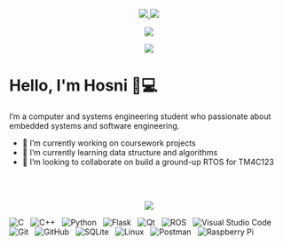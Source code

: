 <p align="center">
  <a href="https://www.linkedin.com/in/hosniadel/">
    <img src="https://img.shields.io/badge/linkedin-%230077B5.svg?&style=for-the-badge&logo=linkedin&logoColor=white" />
  </a>
  <a href="mailto:hosni.adel666@gmail.com">
    <img src="https://img.shields.io/badge/gmail-%23D14836.svg?&style=for-the-badge&logo=gmail&logoColor=white" />
  </a>
</p>

<p align="center">
  <img src="https://img.shields.io/github/followers/hosniadel666?style=social" />
</p>

<!-- ![test](https://github-readme-stats.vercel.app/api?username=hosniadel666&theme=blue-green) -->

<p align="center">
  <img src="https://github-readme-stats.vercel.app/api/top-langs/?username=hosniadel666&theme=blue-green" />
</p>
<!-- ![test](https://img.shields.io/github/followers/hosniadel666.svg?style=social&label=Follow&maxAge=2592000) -->


# Hello, I'm Hosni 👋💻 
I’m a computer and systems engineering student who passionate about embedded systems and software engineering.
- 🔭 I’m currently working on coursework projects
- 🌱 I’m currently learning data structure and algorithms
- 👯 I’m looking to collaborate on build a ground-up RTOS for TM4C123 

<br />
<br />
<p align="center">
  <img src="https://img.shields.io/badge/-SKILLS-green?style=for-the-badge&logo=shikimori" >
</p>

![C](https://img.shields.io/badge/c-%2300599C.svg?style=for-the-badge&logo=c&logoColor=white) &nbsp;
![C++](https://img.shields.io/badge/c++-%2300599C.svg?style=for-the-badge&logo=c%2B%2B&logoColor=white) &nbsp;
![Python](https://img.shields.io/badge/python-3670A0?style=for-the-badge&logo=python&logoColor=ffdd54) &nbsp;
![Flask](https://img.shields.io/badge/flask-%23000.svg?style=for-the-badge&logo=flask&logoColor=white) &nbsp;
![Qt](https://img.shields.io/badge/Qt-%23217346.svg?style=for-the-badge&logo=Qt&logoColor=white) &nbsp;
![ROS](https://img.shields.io/badge/ros-%230A0FF9.svg?style=for-the-badge&logo=ros&logoColor=white) &nbsp;
![Visual Studio Code](https://img.shields.io/badge/Visual%20Studio%20Code-0078d7.svg?style=for-the-badge&logo=visual-studio-code&logoColor=white)
![Git](https://img.shields.io/badge/git-%23F05033.svg?style=for-the-badge&logo=git&logoColor=white) &nbsp;
![GitHub](https://img.shields.io/badge/github-%23121011.svg?style=for-the-badge&logo=github&logoColor=white) &nbsp;
![SQLite](https://img.shields.io/badge/sqlite-%2307405e.svg?style=for-the-badge&logo=sqlite&logoColor=white) &nbsp;
![Linux](https://img.shields.io/badge/Linux-FCC624?style=for-the-badge&logo=linux&logoColor=black) &nbsp;
![Postman](https://img.shields.io/badge/Postman-FF6C37?style=for-the-badge&logo=postman&logoColor=white) &nbsp;
![Raspberry Pi](https://img.shields.io/badge/-RaspberryPi-C51A4A?style=for-the-badge&logo=Raspberry-Pi)

<!-- <p align="center">
  <img src="https://img.shields.io/badge/-SKILLS-green?style=for-the-badge&logo=shikimori" />&nbsp;&nbsp;&nbsp;&nbsp;
  <br/>
  <br/>
  <img src="https://img.shields.io/badge/-C++-blue?style=for-the-badge&logo=c" />&nbsp;&nbsp;&nbsp;&nbsp;
  <img src="https://img.shields.io/badge/-Python-black?style=for-the-badge&logo=Python" />&nbsp;&nbsp;&nbsp;&nbsp;
  <img src="https://img.shields.io/badge/-JavaScript-black?style=for-the-badge&logo=javascript" />&nbsp;&nbsp;&nbsp;&nbsp; -->

<!-- <br/>
  <br/>
   <img src="https://img.shields.io/badge/-Profiles Link-informational?style=for-the-badge&logo=peertube" />&nbsp;&nbsp;&nbsp;&nbsp;
  <br/>
  <br/>
   <a target="_blank"href="https://www.hackerrank.com/hosni_adel666"><img src="https://img.shields.io/badge/Hackerrank-green?style=for-the-badge&logo=hackerrank&logoColor=white" /></a>&nbsp;&nbsp;&nbsp;&nbsp;
   <a target="_blank"href="https://www.hackerearth.com/@hosni.adel666"><img src="https://img.shields.io/badge/HackerEarth-black?style=for-the-badge&logo=hackerearth&logoColor=white" /></a>&nbsp;&nbsp;&nbsp;&nbsp;
   <a target="_blank"href="https://leetcode.com/user7098yK/"> <img src="https://img.shields.io/badge/Leetcode-black?style=for-the-badge&logo=Leetcode&logoColor=white" /></a>&nbsp;&nbsp;&nbsp;&nbsp;
  <br/>
  <br/>
</p> -->

